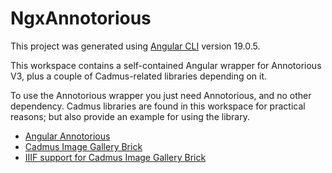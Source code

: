 # NgxAnnotorious

This project was generated using [Angular CLI](https://github.com/angular/angular-cli) version 19.0.5.

This workspace contains a self-contained Angular wrapper for Annotorious V3, plus a couple of Cadmus-related libraries depending on it.

To use the Annotorious wrapper you just need Annotorious, and no other dependency. Cadmus libraries are found in this workspace for practical reasons; but also provide an example for using the library.

- [Angular Annotorious](./projects/myrmidon/ngx-annotorious/README.md)
- [Cadmus Image Gallery Brick](./projects/myrmidon/cadmus-img-gallery/README.md)
- [IIIF support for Cadmus Image Gallery Brick](./projects/myrmidon/cadmus-img-gallery-iiif/README.md)
